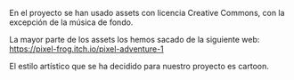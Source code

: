En el proyecto se han usado assets con licencia Creative Commons, con la excepción de la música de fondo.

La mayor parte de los assets los hemos sacado de la siguiente web: https://pixel-frog.itch.io/pixel-adventure-1

El estilo artístico que se ha decidido para nuestro proyecto es cartoon.